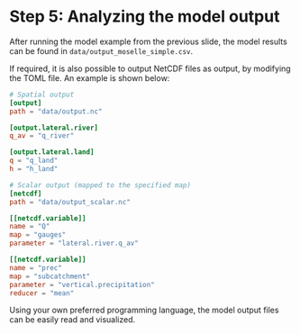 # Step 5: Analyzing the model output

After running the model example from the previous slide, the model results can be found in `data/output_moselle_simple.csv`.  

If required, it is also possible to output NetCDF files as output, by modifying the TOML file. An example is shown below:

```toml
# Spatial output
[output]
path = "data/output.nc"

[output.lateral.river]
q_av = "q_river"

[output.lateral.land]
q = "q_land"
h = "h_land"

# Scalar output (mapped to the specified map)
[netcdf]
path = "data/output_scalar.nc"

[[netcdf.variable]]
name = "Q"
map = "gauges"
parameter = "lateral.river.q_av"

[[netcdf.variable]]
name = "prec"
map = "subcatchment"
parameter = "vertical.precipitation"
reducer = "mean"
```

Using your own preferred programming language, the model output files can be easily read and visualized.